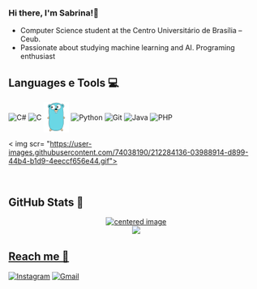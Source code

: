 ###  Hi there, I'm Sabrina!🍓
- Computer Science student at the Centro Universitário de Brasília – Ceub.
- Passionate about studying machine learning and AI. Programing enthusiast

## Languages e Tools 💻
<div style="display: inline_block">
<img align="center" alt="C#" height="60" width="50" src=https://icongr.am/devicon/csharp-original.svg?size=128&color=currentColor>
<img align="center" alt="C" height="60" width="50" src=https://icongr.am/devicon/c-original.svg?size=128&color=currentColor>
<img align="center" alt="Go" height="60" width="50" src="https://raw.githubusercontent.com/devicons/devicon/master/icons/go/go-original.svg">
<img align="center" alt="Python" height="60" width="50" src="https://cdn.jsdelivr.net/gh/devicons/devicon@latest/icons/python/python-original.svg">
 <img align="center" alt="Git" height="60" width="50" src="https://www.vectorlogo.zone/logos/git-scm/git-scm-icon.svg">
<img align="center" alt="Java" height="60" width="50" src=https://icongr.am/devicon/java-original.svg?size=128&color=currentColor>
<img align="center" alt="PHP" height="60" width="50" src="https://cdn.jsdelivr.net/gh/devicons/devicon@latest/icons/php/php-original.svg" />

< img scr= "https://user-images.githubusercontent.com/74038190/212284136-03988914-d899-44b4-b1d9-4eeccf656e44.gif">

          

</div>
<br/> 

## GitHub Stats 💫
<div>
  <a href="https://github.com/LittleSabs">
  <center>
    <img height="120em" src="https://github-readme-stats.vercel.app/api?username=LittleSabs&show_icons=true&theme=radical&include_all_commits=true&count_private=true" alt="centered image">
  </center>
  <center>  
    <img height="120em" src="https://github-readme-stats.vercel.app/api/top-langs/?username=LittleSabs&layout=compact&langs_count=7&theme=radical"/> 
  </center>
</div>

## Reach me 💌
[![Instagram](https://img.shields.io/badge/Instagram-E4405F?style=for-the-badge&logo=instagram&logoColor=white)](https://www.instagram.com/sabrinavianna__/) 
[![Gmail](https://img.shields.io/badge/-sabrina.vianna2005@gmail.com-D14836?style=for-the-badge&logo=gmail&logoColor=white&link=mailto:sabrina.vianna2005@gmail.com)](mailto:sabrina.vianna2005@gmail.com)
  
